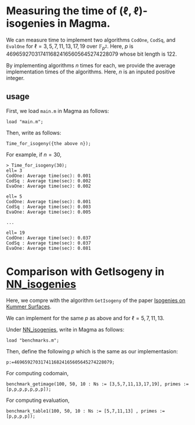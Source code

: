 # Measuring the time of $(\ell,\ell)$-isogenies in Magma.

We can measure time to implement two algorithms $\mathtt{CodOne}$, $\mathtt{CodSq}$, and  $\mathtt{EvalOne}$ for $\ell=3,5,7,11,13,17,19$ over $\mathbb{F}_{p^2}$. 
Here, $p$ is 4696592703174116824165605645274228079 whose bit length is 122.


By implementing algorithms $n$ times for each, we provide the average implementation times of the algorithms. Here, $n$ is an inputed positive integer. 


## usage

First, we load ```main.m```  in Magma as follows:
```
load "main.m";
```
Then, write as follows:
```
Time_for_isogeny({the above n});
```
For example, if $n=30$,  
```
> Time_for_isogeny(30);
ell= 3
CodOne: Average time(sec): 0.001
CodSq : Average time(sec): 0.002
EvaOne: Average time(sec): 0.002

ell= 5
CodOne: Average time(sec): 0.001
CodSq : Average time(sec): 0.003
EvaOne: Average time(sec): 0.005

...

ell= 19
CodOne: Average time(sec): 0.037
CodSq : Average time(sec): 0.037
EvaOne: Average time(sec): 0.081

```


# Comparison with GetIsogeny in [NN_isogenies](https://github.com/mariascrs/NN_isogenies)

Here, we compre with the algorithm $\mathtt{GetIsogeny}$ of the paper [Isogenies on Kummer Surfaces](https://arxiv.org/abs/2409.14819).

We can implement for the same $p$ as above and for $\ell=5,7,11,13$.

Under [NN_isogenies](https://github.com/mariascrs/NN_isogenies), write in Magma as follows:
```
load "benchmarks.m";
```
Then, define the following $p$ which is the same as our implementasion:
```
p:=4696592703174116824165605645274228079;
```
For computing codomain, 
```
benchmark_getimage(100, 50, 10 : Ns := [3,5,7,11,13,17,19], primes := [p,p,p,p,p,p,p]);
```
For computing evaluation, 
```
benchmark_table1(100, 50, 10 : Ns := [5,7,11,13] , primes := [p,p,p,p]);
```





